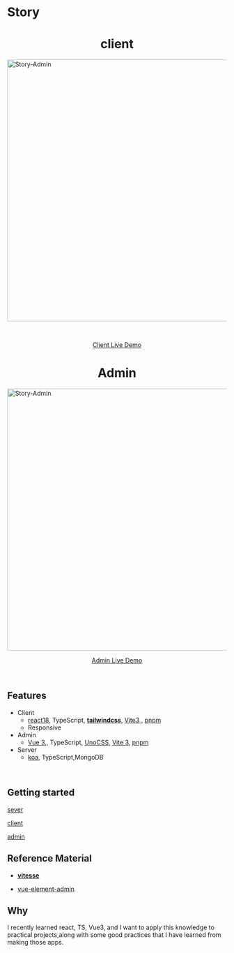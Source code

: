 

# Story

<p align='center'>
 <h1 align='center'>client</h1>
  <img src='https://cdn.jsdelivr.net/gh/xxydrr/my_pic/img/image-20221119233846049.png' alt='Story-Admin' width='600'/>
</p>
<br>

<p align='center'>
<a href="http://119.23.209.109/">Client Live Demo</a>
</p>
<p align='center'>
<h1 align='center'>Admin</h1>
  <img src='https://cdn.jsdelivr.net/gh/xxydrr/my_pic/img/image-20221119234339916.png' alt='Story-Admin' width='600'/>
</p>


<p align='center'>
<a href="http://119.23.209.109:8080">Admin Live Demo</a>
</p>
<br>



## Features

+ Client 
  + [react18](https://github.com/facebook/react), TypeScript, **[tailwindcss](https://github.com/tailwindlabs/tailwindcss)**, [Vite3 ](https://github.com/vitejs/vite), [pnpm](https://pnpm.js.org/)
  + Responsive
+ Admin
  +  [Vue 3](https://github.com/vuejs/core),, TypeScript, [UnoCSS](https://github.com/antfu/unocss),  [Vite 3](https://github.com/vitejs/vite),  [pnpm](https://pnpm.io/)
+ Server
  + [koa](https://github.com/koajs/koa), TypeScript,MongoDB

<br>

## Getting started

[sever](https://github.com/xxydrr/story/blob/main/server)

[client](https://github.com/xxydrr/story/tree/main/client)

[admin](https://github.com/xxydrr/story/tree/main/admin)

## Reference Material

- **[vitesse](https://github.com/antfu/vitesse)**

- [vue-element-admin](https://github.com/PanJiaChen/vue-element-admin)

  

## Why

  I recently learned react, TS, Vue3, and I want to apply this knowledge to practical projects,along with some good practices that I have learned from making those apps. 

  

  

  
